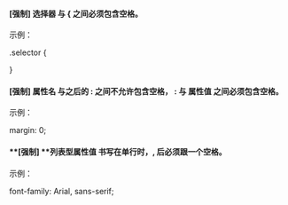 #### **\[强制\]** 选择器 与 { 之间必须包含空格。

示例：

.selector {

}

#### **\[强制\]** 属性名 与之后的 : 之间不允许包含空格， : 与 属性值 之间必须包含空格。

示例：

margin: 0;

#### **\[强制\] **列表型属性值 书写在单行时，, 后必须跟一个空格。

示例：

font-family: Arial, sans-serif;

